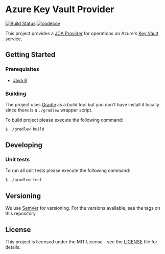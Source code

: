 # Azure Key Vault Provider

[![Build Status](https://travis-ci.org/hmcts/azure-keyvault-jca-provider.svg?branch=master)](https://travis-ci.org/hmcts/azure-keyvault-jca-provider)
[![codecov](https://codecov.io/gh/hmcts/azure-keyvault-jca-provider/branch/master/graph/badge.svg)](https://codecov.io/gh/hmcts/azure-keyvault-jca-provider)

This project provides a [JCA Provider](https://docs.oracle.com/javase/8/docs/technotes/guides/security/crypto/CryptoSpec.html#Provider)
for operations on Azure's [Key Vault](https://azure.microsoft.com/en-us/services/key-vault/) service.

## Getting Started

### Prerequisites

- [Java 8](https://www.oracle.com/java)

### Building

The project uses [Gradle](https://gradle.org) as a build tool but you don't have install it locally since there is a
`./gradlew` wrapper script.

To build project please execute the following command:

```bash
$ ./gradlew build
```

## Developing

### Unit tests

To run all unit tests please execute the following command:

```bash
$ ./gradlew test
```

## Versioning

We use [SemVer](http://semver.org/) for versioning.
For the versions available, see the tags on this repository.

## License

This project is licensed under the MIT License - see the [LICENSE](LICENSE) file for details.
